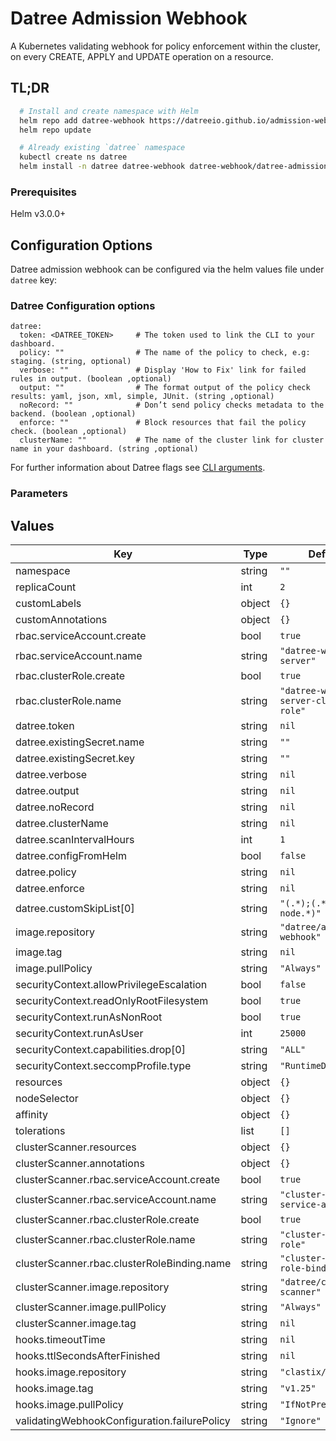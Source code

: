 # Datree Admission Webhook

A Kubernetes validating webhook for policy enforcement within the cluster, on every CREATE, APPLY and UPDATE operation
on a resource.

## TL;DR

```bash
  # Install and create namespace with Helm
  helm repo add datree-webhook https://datreeio.github.io/admission-webhook-datree/
  helm repo update

  # Already existing `datree` namespace
  kubectl create ns datree
  helm install -n datree datree-webhook datree-webhook/datree-admission-webhook --set datree.token=<DATREE_TOKEN>
```

### Prerequisites

Helm v3.0.0+

## Configuration Options

Datree admission webhook can be configured via the helm values file under `datree` key:

### Datree Configuration options

```
datree:
  token: <DATREE_TOKEN>     # The token used to link the CLI to your dashboard.
  policy: ""                # The name of the policy to check, e.g: staging. (string, optional)
  verbose: ""               # Display 'How to Fix' link for failed rules in output. (boolean ,optional)
  output: ""                # The format output of the policy check results: yaml, json, xml, simple, JUnit. (string ,optional)
  noRecord: ""              # Don’t send policy checks metadata to the backend. (boolean ,optional)
  enforce: ""               # Block resources that fail the policy check. (boolean ,optional)
  clusterName: ""           # The name of the cluster link for cluster name in your dashboard. (string ,optional)
```

For further information about Datree flags see [CLI arguments](https://hub.datree.io/setup/cli-arguments).

### Parameters

## Values

| Key | Type | Default | Description |
|-----|------|---------|-------------|
| namespace | string | `""` |  |
| replicaCount | int | `2` |  |
| customLabels | object | `{}` |  |
| customAnnotations | object | `{}` |  |
| rbac.serviceAccount.create | bool | `true` |  |
| rbac.serviceAccount.name | string | `"datree-webhook-server"` |  |
| rbac.clusterRole.create | bool | `true` |  |
| rbac.clusterRole.name | string | `"datree-webhook-server-cluster-role"` |  |
| datree.token | string | `nil` |  |
| datree.existingSecret.name | string | `""` |  |
| datree.existingSecret.key | string | `""` |  |
| datree.verbose | string | `nil` |  |
| datree.output | string | `nil` |  |
| datree.noRecord | string | `nil` |  |
| datree.clusterName | string | `nil` |  |
| datree.scanIntervalHours | int | `1` |  |
| datree.configFromHelm | bool | `false` |  |
| datree.policy | string | `nil` |  |
| datree.enforce | string | `nil` |  |
| datree.customSkipList[0] | string | `"(.*);(.*);(^aws-node.*)"` |  |
| image.repository | string | `"datree/admission-webhook"` |  |
| image.tag | string | `nil` |  |
| image.pullPolicy | string | `"Always"` |  |
| securityContext.allowPrivilegeEscalation | bool | `false` |  |
| securityContext.readOnlyRootFilesystem | bool | `true` |  |
| securityContext.runAsNonRoot | bool | `true` |  |
| securityContext.runAsUser | int | `25000` |  |
| securityContext.capabilities.drop[0] | string | `"ALL"` |  |
| securityContext.seccompProfile.type | string | `"RuntimeDefault"` |  |
| resources | object | `{}` |  |
| nodeSelector | object | `{}` |  |
| affinity | object | `{}` |  |
| tolerations | list | `[]` |  |
| clusterScanner.resources | object | `{}` |  |
| clusterScanner.annotations | object | `{}` |  |
| clusterScanner.rbac.serviceAccount.create | bool | `true` |  |
| clusterScanner.rbac.serviceAccount.name | string | `"cluster-scanner-service-account"` |  |
| clusterScanner.rbac.clusterRole.create | bool | `true` |  |
| clusterScanner.rbac.clusterRole.name | string | `"cluster-scanner-role"` |  |
| clusterScanner.rbac.clusterRoleBinding.name | string | `"cluster-scanner-role-binding"` |  |
| clusterScanner.image.repository | string | `"datree/cluster-scanner"` |  |
| clusterScanner.image.pullPolicy | string | `"Always"` |  |
| clusterScanner.image.tag | string | `nil` |  |
| hooks.timeoutTime | string | `nil` |  |
| hooks.ttlSecondsAfterFinished | string | `nil` |  |
| hooks.image.repository | string | `"clastix/kubectl"` |  |
| hooks.image.tag | string | `"v1.25"` |  |
| hooks.image.pullPolicy | string | `"IfNotPresent"` |  |
| validatingWebhookConfiguration.failurePolicy | string | `"Ignore"` |  |

